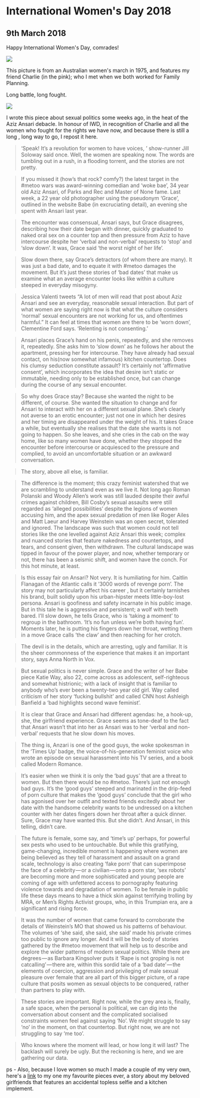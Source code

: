 ﻿
# International Women's Day 2018

## 9th March 2018


Happy International Women's Day, comrades! 

<img src="/images/20180309/pic1.jpg" class="photo-horiz" />

This picture is from an Australian women's march in 1975, and features my friend Charlie (in the pink); who I met when we both worked for Family Planning. 

Long battle, long fought. 

<img src="/images/20180309/pic2.png" class="photo-horiz" />

I wrote this piece about sexual politics some weeks ago, in the heat of the Aziz Ansari debacle. In honour of IWD, in recognition of Charlie and all the women who fought for the rights we have now, and because there is still a long , long way to go, I repost it here.

> ‘Speak! It’s a revolution for women to have voices, ’ show-runner Jill Soloway said once. Well, the women are speaking now. The words are tumbling out in a rush, in a flooding torrent, and the stories are not pretty.

> If you missed it (how’s that rock? comfy?) the latest target in the #metoo wars was award-winning comedian and ‘woke bae’, 34 year old Aziz Ansari, of Parks and Rec and Master of None fame. Last week, a 22 year old photographer using the pseudonym ‘Grace’, outlined in the website Babe (in excruciating detail), an evening she spent with Ansari last year.

> The encounter was consensual, Ansari says, but Grace disagrees, describing how their date began with dinner, quickly graduated to naked oral sex on a counter top and then pressure from Aziz to have intercourse despite her ‘verbal and non-verbal’ requests to ‘stop’ and ‘slow down’. It was, Grace said ‘the worst night of her life’.

> Slow down there, say Grace’s detractors (of whom there are many). It was just a bad date, and to equate it with #metoo damages the movement. But it’s just these stories of ‘bad dates’ that make us examine what an average encounter looks like within a culture steeped in everyday misogyny.

> Jessica Valenti tweets “A lot of men will read that post about Aziz Ansari and see an everyday, reasonable sexual interaction. But part of what women are saying right now is that what the culture considers ‘normal’ sexual encounters are not working for us, and oftentimes harmful.” It can feel at times that women are there to be ‘worn down’, Clementine Ford says. ‘Relenting is not consenting.’

> Ansari places Grace’s hand on his penis, repeatedly, and she removes it, repeatedly. She asks him to ‘slow down’ as he follows her about the apartment, pressing her for intercourse. They have already had sexual contact, on his(now somewhat infamous) kitchen countertop. Does his clumsy seduction constitute assault? It’s certainly not ‘affirmative consent’, which incorporates the idea that desire isn’t static or immutable, needing only to be established once, but can change during the course of any sexual encounter.

> So why does Grace stay? Because she wanted the night to be different, of course. She wanted the situation to change and for Ansari to interact with her on a different sexual plane. She’s clearly not averse to an erotic encounter; just not one in which her desires and her timing are disappeared under the weight of his. It takes Grace a while, but eventually she realises that the date she wants is not going to happen. So she leaves, and she cries in the cab on the way home, like so many women have done, whether they stopped the encounter before intercourse or acquiesced to the pressure and complied, to avoid an uncomfortable situation or an awkward conversation.

> The story, above all else, is familiar.

> The difference is the moment; this crazy feminist watershed that we are scrambling to understand even as we live it. Not long ago Roman Polanski and Woody Allen’s work was still lauded despite their awful crimes against children, Bill Cosby’s sexual assaults were still regarded as ‘alleged possibilities’ despite the legions of women accusing him, and the apex sexual predation of men like Roger Ailes and Matt Laeur and Harvey Weinstein was an open secret, tolerated and ignored. The landscape was such that women could not tell stories like the one levelled against Aziz Ansari this week; complex and nuanced stories that feature nakedness and countertops, and tears, and consent given, then withdrawn. The cultural landscape was tipped in favour of the power player, and now, whether temporary or not, there has been a seismic shift, and women have the conch. For this hot minute, at least.

> Is this essay fair on Ansari? Not very. It is humiliating for him. Caitlin Flanagan of the Atlantic calls it ‘3000 words of revenge porn’. The story may not particularly affect his career , but it certainly tarnishes his brand, built solidly upon his urban-hipster meets little-boy-lost persona. Ansari is goofiness and safety incarnate in his public image. But in this tale he is aggressive and persistent; a wolf with teeth bared. I’ll slow down, he tells Grace, who is ‘taking a moment’ to regroup in the bathroom. ‘It’s no fun unless we’re both having fun’. Moments later, he is putting his fingers down her throat, wetting them in a move Grace calls ‘the claw’ and then reaching for her crotch.

> The devil is in the details, which are arresting, ugly and familiar. It is the sheer commonness of the experience that makes it an important story, says Anna North in Vox.

> But sexual politics is never simple. Grace and the writer of her Babe piece Katie Way, also 22, come across as adolescent, self-righteous and somewhat histrionic; with a lack of insight that is familiar to anybody who’s ever been a twenty-two year old girl. Way called criticism of her story ‘fucking bullshit’ and called CNN host Ashleigh Banfield a ‘bad highlights second wave feminist’.

> It is clear that Grace and Ansari had different agendas: he, a hook-up, she, the girlfriend experience. Grace seems as tone-deaf to the fact that Ansari wasn’t that into her as Ansari was to her ‘verbal and non-verbal’ requests that he slow down his moves.

> The thing is, Anzari is one of the good guys, the woke spokesman in the ‘Times Up’ badge, the voice-of-his-generation feminist voice who wrote an episode on sexual harassment into his TV series, and a book called Modern Romance.

> It’s easier when we think it is only the ‘bad guys’ that are a threat to women. But then there would be no #metoo. There’s just not enough bad guys. It’s the ‘good guys’ steeped and marinated in the drip-feed of porn culture that makes the ‘good guys’ conclude that the girl who has agonised over her outfit and texted friends excitedly about her date with the handsome celebrity wants to be undressed on a kitchen counter with her dates fingers down her throat after a quick dinner. Sure, Grace may have wanted this. But she didn’t. And Ansari, in this telling, didn’t care.

> The future is female, some say, and ‘time’s up’ perhaps, for powerful sex pests who used to be untouchable. But while this gratifying, game-changing, incredible moment is happening where women are being believed as they tell of harassment and assault on a grand scale, technology is also creating ‘fake porn’ that can superimpose the face of a celebrity — or a civilian — onto a porn star, ‘sex robots’ are becoming more and more sophisticated and young people are coming of age with unfettered access to pornography featuring violence towards and degradation of women. To be female in public life these days means to have a thick skin against terrifying trolling by MRA, or Men’s Rights Activist groups, who, in this Trumpian era, are a significant and rising force.

> It was the number of women that came forward to corroborate the details of Weinstein’s MO that showed us his patterns of behaviour. The volumes of ‘she said, she said, she said’ made his private crimes too public to ignore any longer. And it will be the body of stories gathered by the #metoo movement that will help us to describe and explore the wider patterns of modern sexual politics. While there are degrees — as Barbara Kingsolver puts it ‘Rape is not groping is not catcalling’ — there are, within this sordid tale of a ‘bad date’ — the elements of coercion, aggression and privileging of male sexual pleasure over female that are all part of this bigger picture, of a rape culture that posits women as sexual objects to be conquered, rather than partners to play with.

> These stories are important. Right now, while the grey area is, finally, a safe space, when the personal is political, we can dig into the conversation about consent and the complicated socialised constraints women feel against saying ‘No’. We might struggle to say ‘no’ in the moment, on that countertop. But right now, we are not struggling to say ‘me too’.

> Who knows where the moment will lead, or how long it will last? The backlash will surely be ugly. But the reckoning is here, and we are gathering our data.

ps - Also, because I love women so much I made a couple of my very own, here's a [link](http://www.dailylife.com.au/life-and-love/your-girlfriends-will-always-be-there-in-good-and-bad-underwear-20160614-gpj7v2.html) to my one my favourite pieces ever, a story about my beloved girlfriends that features an accidental topless selfie and a kitchen implement.
